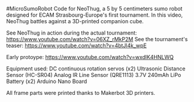 #MicroSumoRobot
Code for NeoThug, a 5 by 5 centimeters sumo robot designed for ECAM Strasbourg-Europe's first tournament. In this video, NeoThug battles against a 3D-printed companion cube. 

See NeoThug in action during the actual tournament: https://www.youtube.com/watch?v=06XZ_rMkP2M
See the tournament's teaser: https://www.youtube.com/watch?v=4btJl4k_wpE

Early protoype: https://www.youtube.com/watch?v=wxdlK4HNLWQ

Equipment used:
DC continuous rotation servos (x2)
Ultrasonic Distance Sensor (HC-SR04)
Analog IR Line Sensor (QRE1113)
3.7V 240mAh LiPo Battery (x2)
Arduino Nano Board

All frame parts were printed thanks to Makerbot 3D printers.